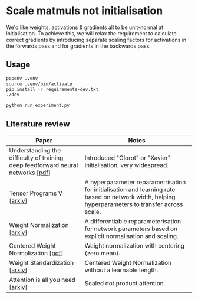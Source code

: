 # Scale matmuls not initialisation

We'd like weights, activations & gradients all to be unit-normal at initialisation. To achieve this, we will relax the requirement to calculate correct gradients by introducing separate scaling factors for activations in the forwards pass and for gradients in the backwards pass.

## Usage

```bash
popenv .venv
source .venv/bin/activate
pip install -r requirements-dev.txt
./dev

python run_experiment.py
```

## Literature review

| Paper | Notes |
| --- | --- |
| Understanding the difficulty of training deep feedforward neural networks [[pdf](https://proceedings.mlr.press/v9/glorot10a/glorot10a.pdf)] | Introduced "Glorot" or "Xavier" initialisation, very widespread. |
| Tensor Programs V [[arxiv](https://arxiv.org/abs/2203.03466)] | A hyperparameter reparametrisation for initialisation and learning rate based on network width, helping hyperparameters to transfer across scale. |
| Weight Normalization [[arxiv](https://arxiv.org/abs/1602.07868)] | A differentiable reparameterisation for network parameters based on explicit normalisation and scaling. |
| Centered Weight Normalization [[pdf](https://openaccess.thecvf.com/content_ICCV_2017/papers/Huang_Centered_Weight_Normalization_ICCV_2017_paper.pdf)] | Weight normalization with centering (zero mean). |
| Weight Standardization [[arxiv](https://arxiv.org/abs/1903.10520)] | Centered Weight Normalization without a learnable length. |
| Attention is all you need [[arxiv](https://arxiv.org/abs/1706.03762)] | Scaled dot product attention. |
